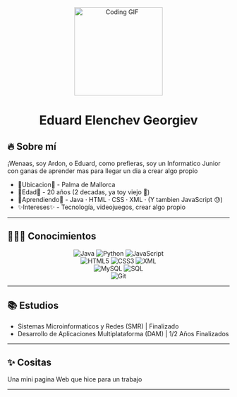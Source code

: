 <div align="center">
  <img src="[https://media.giphy.com/media/dzaUX7CAG0Ihi/giphy.gif](https://wallpapers-clan.com/wp-content/uploads/2024/08/fairy-tail-natsu-dragneel-in-flame-gif-desktop-wallpaper-preview.gif)" width="200" alt="Coding GIF">
  <h1>Eduard Elenchev Georgiev</h1>
</div>

## 🔥 Sobre mí

¡Wenaas, soy Ardon, o Eduard, como prefieras, soy un Informatico Junior con ganas de aprender mas para llegar un dia a crear algo propio

- 📍Ubicacion📍 - Palma de Mallorca
- 🎂Edad🎂 - 20 años (2 decadas, ya toy viejo 👴)
- 🌱Aprendiendo🌱 - Java · HTML · CSS · XML · (Y tambien JavaScript 😓)
- ✨Intereses✨ - Tecnología, videojuegos, crear algo propio

---
## 👨🏼‍🎓 Conocimientos

<div align="center">
  <img src="https://img.shields.io/badge/Java-ED8B00?style=for-the-badge&logo=openjdk&logoColor=white" alt="Java"/>
  <img src="https://img.shields.io/badge/Python-3776AB?style=for-the-badge&logo=python&logoColor=white" alt="Python"/>
  <img src="https://img.shields.io/badge/JavaScript-F7DF1E?style=for-the-badge&logo=javascript&logoColor=black" alt="JavaScript"/>
</div>

<div align="center">
  <img src="https://img.shields.io/badge/HTML5-E34F26?style=for-the-badge&logo=html5&logoColor=white" alt="HTML5"/>
  <img src="https://img.shields.io/badge/CSS3-1572B6?style=for-the-badge&logo=css3&logoColor=white" alt="CSS3"/>
  <img src="https://img.shields.io/badge/XML-FF6600?style=for-the-badge&logo=xml&logoColor=white" alt="XML"/>
</div>

<div align="center">
  <img src="https://img.shields.io/badge/MySQL-4479A1?style=for-the-badge&logo=mysql&logoColor=white" alt="MySQL"/>
  <img src="https://img.shields.io/badge/SQL-003B57?style=for-the-badge&logo=sqlite&logoColor=white" alt="SQL"/>
</div>

<div align="center">
  <img src="https://img.shields.io/badge/Git-F05032?style=for-the-badge&logo=git&logoColor=white" alt="Git"/>
</div>

---

## 📚 Estudios

- Sistemas Microinformaticos y Redes (SMR) | Finalizado
- Desarrollo de Aplicaciones Multiplataforma (DAM) | 1/2 Años Finalizados

---

## ✨ Cositas

Una mini pagina Web que hice para un trabajo



---
